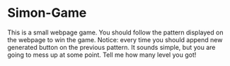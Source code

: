 # Simon-Game
This is a small webpage game.
You should follow the pattern displayed on the webpage to win the game.
Notice: every time you should append new generated button on the previous pattern.
It sounds simple, but you are going to mess up at some point.
Tell me how many level you got!

